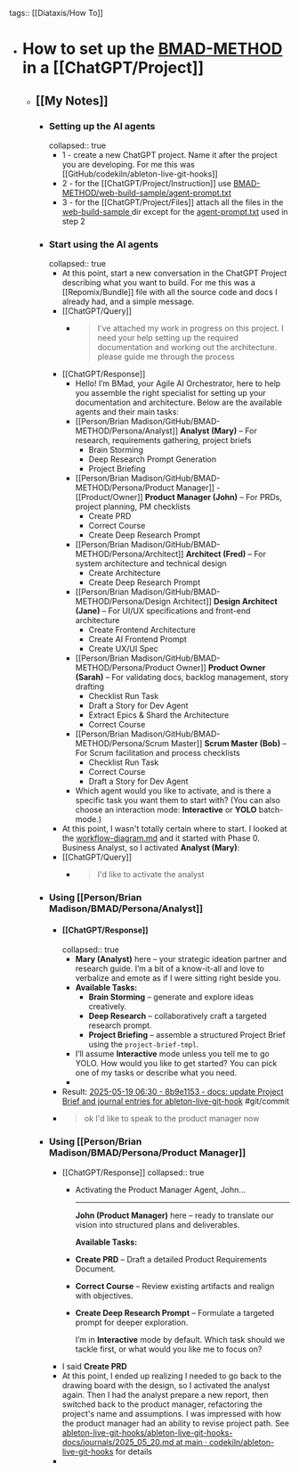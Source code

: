 tags:: [[Diataxis/How To]]

- # How to set up the [BMAD-METHOD](https://github.com/bmadcode/BMAD-METHOD) in a [[ChatGPT/Project]]
	- ## [[My Notes]]
		- ### Setting up the AI agents
		  collapsed:: true
			- 1 - create a new ChatGPT project. Name it after the project you are developing. For me this was [[GitHub/codekiln/ableton-live-git-hooks]]
			- 2 - for the [[ChatGPT/Project/Instruction]] use [BMAD-METHOD/web-build-sample/agent-prompt.txt](https://github.com/bmadcode/BMAD-METHOD/blob/main/web-build-sample/agent-prompt.txt)
			- 3 - for the [[ChatGPT/Project/Files]] attach all the files in the [web-build-sample ](https://github.com/bmadcode/BMAD-METHOD/tree/main/web-build-sample) dir except for the [agent-prompt.txt](https://github.com/bmadcode/BMAD-METHOD/blob/main/web-build-sample/agent-prompt.txt) used in step 2
		- ### Start using the AI agents
		  collapsed:: true
			- At this point, start a new conversation in the ChatGPT Project describing what you want to build. For me this was a [[Repomix/Bundle]] file with all the source code and docs I already had, and a simple message.
			- [[ChatGPT/Query]]
				- > I've attached my work in progress on this project. I need your help setting up the required documentation and working out the architecture. please guide me through the process
			- [[ChatGPT/Response]]
				- Hello! I’m BMad, your Agile AI Orchestrator, here to help you assemble the right specialist for setting up your documentation and architecture. Below are the available agents and their main tasks:
				- [[Person/Brian Madison/GitHub/BMAD-METHOD/Persona/Analyst]] **Analyst (Mary)** – For research, requirements gathering, project briefs
					- Brain Storming
					- Deep Research Prompt Generation
					- Project Briefing
				- [[Person/Brian Madison/GitHub/BMAD-METHOD/Persona/Product Manager]] - [[Product/Owner]] **Product Manager (John)** – For PRDs, project planning, PM checklists
					- Create PRD
					- Correct Course
					- Create Deep Research Prompt
				- [[Person/Brian Madison/GitHub/BMAD-METHOD/Persona/Architect]] **Architect (Fred)** – For system architecture and technical design
					- Create Architecture
					- Create Deep Research Prompt
				- [[Person/Brian Madison/GitHub/BMAD-METHOD/Persona/Design Architect]] **Design Architect (Jane)** – For UI/UX specifications and front-end architecture
					- Create Frontend Architecture
					- Create AI Frontend Prompt
					- Create UX/UI Spec
				- [[Person/Brian Madison/GitHub/BMAD-METHOD/Persona/Product Owner]] **Product Owner (Sarah)** – For validating docs, backlog management, story drafting
					- Checklist Run Task
					- Draft a Story for Dev Agent
					- Extract Epics & Shard the Architecture
					- Correct Course
				- [[Person/Brian Madison/GitHub/BMAD-METHOD/Persona/Scrum Master]] **Scrum Master (Bob)** – For Scrum facilitation and process checklists
					- Checklist Run Task
					- Correct Course
					- Draft a Story for Dev Agent
				- Which agent would you like to activate, and is there a specific task you want them to start with? (You can also choose an interaction mode: **Interactive** or **YOLO** batch-mode.)
			- At this point, I wasn't totally certain where to start. I looked at the [workflow-diagram.md](https://github.com/bmadcode/BMAD-METHOD/blob/main/docs/workflow-diagram.md) and it started with Phase 0. Business Analyst, so I activated **Analyst (Mary)**:
			- [[ChatGPT/Query]]
				- > I'd like to activate the analyst
		- ### Using [[Person/Brian Madison/BMAD/Persona/Analyst]]
			- #### [[ChatGPT/Response]]
			  collapsed:: true
				- **Mary (Analyst)** here – your strategic ideation partner and research guide. I’m a bit of a know-it-all and love to verbalize and emote as if I were sitting right beside you.
				- **Available Tasks:**
					- **Brain Storming** – generate and explore ideas creatively.
					- **Deep Research** – collaboratively craft a targeted research prompt.
					- **Project Briefing** – assemble a structured Project Brief using the `project-brief-tmpl`.
				- I’ll assume **Interactive** mode unless you tell me to go YOLO. How would you like to get started? You can pick one of my tasks or describe what you need.
				-
			- Result: [2025-05-19 06:30 - 8b9e1153 - docs: update Project Brief and journal entries for ableton-live-git-hook](https://github.com/codekiln/ableton-live-git-hooks/commit/8b9e1153) #git/commit
			- > ok I'd like to speak to the product manager now
		- ### Using [[Person/Brian Madison/BMAD/Persona/Product Manager]]
			- [[ChatGPT/Response]]
			  collapsed:: true
				- Activating the Product Manager Agent, John…
				  
				  ---
				  
				  **John (Product Manager)** here – ready to translate our vision into structured plans and deliverables.
				  
				  **Available Tasks:**
				- **Create PRD** – Draft a detailed Product Requirements Document.
				- **Correct Course** – Review existing artifacts and realign with objectives.
				- **Create Deep Research Prompt** – Formulate a targeted prompt for deeper exploration.
				  
				  I’m in **Interactive** mode by default. Which task should we tackle first, or what would you like me to focus on?
			- I said **Create PRD**
			- At this point, I ended up realizing I needed to go back to the drawing board with the design, so I activated the analyst again. Then I had the analyst prepare a new report, then switched back to the product manager, refactoring the project's name and assumptions. I was impressed with how the product manager had an ability to revise project path. See [ableton-live-git-hooks/ableton-live-git-hooks-docs/journals/2025_05_20.md at main · codekiln/ableton-live-git-hooks](https://github.com/codekiln/ableton-live-git-hooks/blob/main/ableton-live-git-hooks-docs/journals/2025_05_20.md)  for details
			-